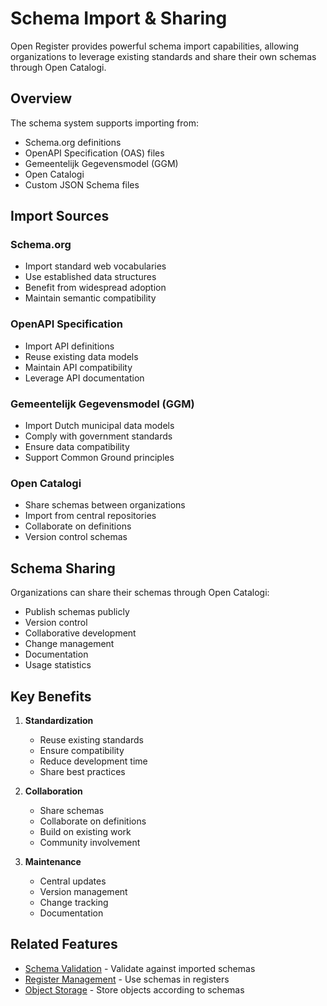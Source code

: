 # Schema Import & Sharing

Open Register provides powerful schema import capabilities, allowing organizations to leverage existing standards and share their own schemas through Open Catalogi.

## Overview

The schema system supports importing from:
- Schema.org definitions
- OpenAPI Specification (OAS) files
- Gemeentelijk Gegevensmodel (GGM)
- Open Catalogi
- Custom JSON Schema files

## Import Sources

### Schema.org
- Import standard web vocabularies
- Use established data structures
- Benefit from widespread adoption
- Maintain semantic compatibility

### OpenAPI Specification
- Import API definitions
- Reuse existing data models
- Maintain API compatibility
- Leverage API documentation

### Gemeentelijk Gegevensmodel (GGM)
- Import Dutch municipal data models
- Comply with government standards
- Ensure data compatibility
- Support Common Ground principles

### Open Catalogi
- Share schemas between organizations
- Import from central repositories
- Collaborate on definitions
- Version control schemas

## Schema Sharing

Organizations can share their schemas through Open Catalogi:
- Publish schemas publicly
- Version control
- Collaborative development
- Change management
- Documentation
- Usage statistics

## Key Benefits

1. **Standardization**
   - Reuse existing standards
   - Ensure compatibility
   - Reduce development time
   - Share best practices

2. **Collaboration**
   - Share schemas
   - Collaborate on definitions
   - Build on existing work
   - Community involvement

3. **Maintenance**
   - Central updates
   - Version management
   - Change tracking
   - Documentation

## Related Features

- [Schema Validation](schema-validation.md) - Validate against imported schemas
- [Register Management](register-management.md) - Use schemas in registers
- [Object Storage](object-storage.md) - Store objects according to schemas 